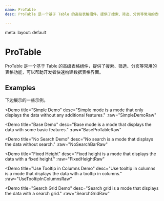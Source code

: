 ```yaml
---
name: ProTable
desc: ProTable 是一个基于 Table 的高级表格组件，提供了搜索、筛选、分页等常用的表格功能，可以帮助开发者快速构建数据表格界面。

---
```


<route lang="yaml">
  meta:
    layout: default
</route>

<script setup>
    import BaseProTable from '@/examples/ProTable/base.vue'
    import BaseProTableRaw from '@/examples/ProTable/base.vue?raw'
    import NoSearchBar from '@/examples/ProTable/no-searchbar.vue'
    import NoSearchBarRaw from '@/examples/ProTable/no-searchbar.vue?raw'
    import SimpleDemo from '@/examples/ProTable/simple-demo.vue'
    import SimpleDemoRaw from '@/examples/ProTable/simple-demo.vue?raw'
    import FixedHeight from '@/examples/ProTable/fixed-height.vue'
    import FixedHeightRaw from '@/examples/ProTable/fixed-height.vue?raw'
    import UseTooltipInColumns from '@/examples/ProTable/use-tooltip-in-columns.vue'
    import UseTooltipInColumnsRaw from '@/examples/ProTable/use-tooltip-in-columns.vue?raw'
    import SearchGrid from '@/examples/ProTable/search-grid.vue'
    import SearchGridRaw from '@/examples/ProTable/search-grid.vue?raw'
</script>

# ProTable

ProTable 是一个基于 Table 的高级表格组件，提供了搜索、筛选、分页等常用的表格功能，可以帮助开发者快速构建数据表格界面。


## Examples

下边展示的一些示例。

<Demo title="Simple Demo"
    desc="Simple mode is a mode that only displays the data without any additional features."
    :raw="SimpleDemoRaw"
>
<SimpleDemo />
</Demo>

<Demo
    title="Base Demo"
    desc="Base mode is a mode that displays the data with some basic features."
    :raw="BaseProTableRaw"
>
<BaseProTable />
</Demo>

<Demo
    title="No Search Demo"
    desc="No search is a mode that displays the data without search."
    :raw="NoSearchBarRaw"
>
<NoSearchBar />
</Demo>

<Demo
    title="Fixed Height"
    desc="Fixed height is a mode that displays the data with a fixed height."
    :raw="FixedHeightRaw"
>
<FixedHeight />
</Demo>

<Demo
    title="Use Tooltip in Columns Demo"
    desc="Use tooltip in columns is a mode that displays the data with a tooltip in columns."
    :raw="UseTooltipInColumnsRaw"
>
<UseTooltipInColumns />
</Demo>

<Demo
    title="Search Grid Demo"
    desc="Search grid is a mode that displays the data with a search grid."
    :raw="SearchGridRaw"
>
<SearchGrid />
</Demo>
